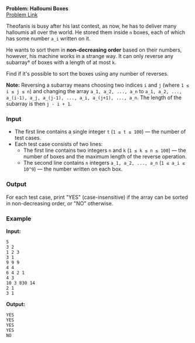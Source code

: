 **Problem: Halloumi Boxes**
<br>
[Problem Link](https://codeforces.com/problemset/problem/1903/A)

Theofanis is busy after his last contest, as now, he has to deliver many halloumis all over the world. He stored them inside `n` boxes, each of which has some number `a_i` written on it.

He wants to sort them in **non-decreasing order** based on their numbers, however, his machine works in a strange way. It can only reverse any subarray† of boxes with a length of at most `k`.

Find if it's possible to sort the boxes using any number of reverses.

**Note:** Reversing a subarray means choosing two indices `i` and `j` (where `1 ≤ i ≤ j ≤ n`) and changing the array `a_1, a_2, ..., a_n` to `a_1, a_2, ..., a_(i-1), a_j, a_(j-1), ..., a_i, a_(j+1), ..., a_n`. The length of the subarray is then `j - i + 1`.

### Input
- The first line contains a single integer `t` (`1 ≤ t ≤ 100`) — the number of test cases.
- Each test case consists of two lines:
  - The first line contains two integers `n` and `k` (`1 ≤ k ≤ n ≤ 100`) — the number of boxes and the maximum length of the reverse operation.
  - The second line contains `n` integers `a_1, a_2, ..., a_n` (`1 ≤ a_i ≤ 10^9`) — the number written on each box.

### Output
For each test case, print "YES" (case-insensitive) if the array can be sorted in non-decreasing order, or "NO" otherwise.

### Example

**Input:**
```
5
3 2
1 2 3
3 1
9 9 9
4 4
6 4 2 1
4 3
10 3 830 14
2 1
3 1
```

**Output:**
```
YES
YES
YES
YES
NO
```

